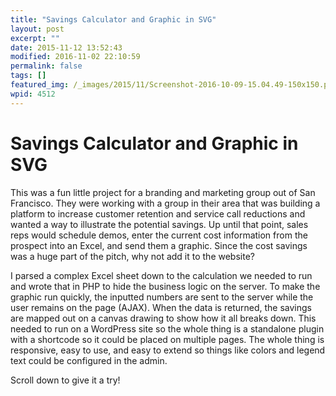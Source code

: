 ```yaml
---
title: "Savings Calculator and Graphic in SVG"
layout: post
excerpt: ""
date: 2015-11-12 13:52:43
modified: 2016-11-02 22:10:59
permalink: false
tags: []
featured_img: /_images/2015/11/Screenshot-2016-10-09-15.04.49-150x150.png
wpid: 4512
---
```


# Savings Calculator and Graphic in SVG

This was a fun little project for a branding and marketing group out of San Francisco. They were working with a group in their area that was building a platform to increase customer retention and service call reductions and wanted a way to illustrate the potential savings. Up until that point, sales reps would schedule demos, enter the current cost information from the prospect into an Excel, and send them a graphic. Since the cost savings was a huge part of the pitch, why not add it to the website?

I parsed a complex Excel sheet down to the calculation we needed to run and wrote that in PHP to hide the business logic on the server. To make the graphic run quickly, the inputted numbers are sent to the server while the user remains on the page (AJAX). When the data is returned, the savings are mapped out on a canvas drawing to show how it all breaks down. This needed to run on a WordPress site so the whole thing is a standalone plugin with a shortcode so it could be placed on multiple pages. The whole thing is responsive, easy to use, and easy to extend so things like colors and legend text could be configured in the admin.

Scroll down to give it a try!
